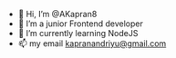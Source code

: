 - 👋 Hi, I’m @AKapran8
- 👀 I’m a junior Frontend developer
- 🌱 I’m currently learning NodeJS
- 📫 my email kapranandriyu@gmail.com
